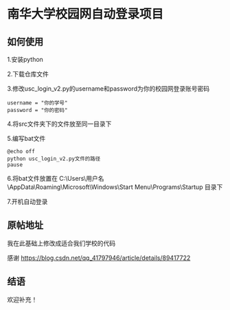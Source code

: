 # 南华大学校园网自动登录项目

## 如何使用
1.安装python

2.下载仓库文件

3.修改usc_login_v2.py的username和password为你的校园网登录账号密码

~~~
username = "你的学号"
password = "你的密码"
~~~

4.将src文件夹下的文件放至同一目录下

5.编写bat文件
~~~
@echo off
python usc_login_v2.py文件的路径
pause
~~~

6.将bat文件放置在 C:\Users\用户名\AppData\Roaming\Microsoft\Windows\Start Menu\Programs\Startup 目录下

7.开机自动登录

## 原帖地址 
我在此基础上修改成适合我们学校的代码

感谢 https://blog.csdn.net/qq_41797946/article/details/89417722

## 结语
欢迎补充！
